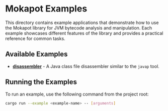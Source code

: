 # Mokapot Examples

This directory contains example applications that demonstrate how to use the Mokapot library for JVM bytecode analysis and manipulation. Each example showcases different features of the library and provides a practical reference for common tasks.

## Available Examples

* [**disassembler**](disassembler/) - A Java class file disassembler similar to the `javap` tool.
## Running the Examples

To run an example, use the following command from the project root:

```sh
cargo run --example <example-name> -- [arguments]
```
